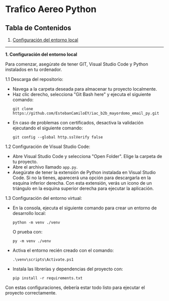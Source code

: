 # Trafico Aereo Python
## Tabla de Contenidos
1. [Configuración del entorno local](#configuracion-entorno-local)

------------------------------------------------------------------------------------------------------------------------------------

<a name="configuracion-entorno-local"></a>
**1. Configuración del entorno local**

Para comenzar, asegúrate de tener GIT, Visual Studio Code y Python instalados en tu ordenador.

1.1 Descarga del repositorio:

   - Navega a la carpeta deseada para almacenar tu proyecto localmente.
   - Haz clic derecho, selecciona "Git Bash here" y ejecuta el siguiente comando:
     ```
     git clone https://github.com/EstebanCamiloEY/iac_b2b_mayordomo_email_py.git
     ```
   - En caso de problemas con certificados, desactiva la validación ejecutando el siguiente comando:
     ```
     git config --global http.sslVerify false
     ```

1.2 Configuración de Visual Studio Code:

   - Abre Visual Studio Code y selecciona "Open Folder". Elige la carpeta de tu proyecto.
   - Abre el archivo llamado `app.py`.
   - Asegúrate de tener la extensión de Python instalada en Visual Studio Code. Si no la tienes, aparecerá una opción para descargarla en la esquina inferior derecha. Con esta extensión, verás un icono de un triángulo en la esquina superior derecha para ejecutar la aplicación.

1.3 Configuración del entorno virtual:

   - En la consola, ejecuta el siguiente comando para crear un entorno de desarrollo local:
     ```
     python -m venv ./venv
     ```
     O prueba con:
     ```
     py -m venv ./venv
     ```
   - Activa el entorno recién creado con el comando:
     ```
     .\venv\scripts\Activate.ps1
     ```
   - Instala las librerías y dependencias del proyecto con:
     ```
     pip install -r requirements.txt
     ```

Con estas configuraciones, debería estar todo listo para ejecutar el proyecto correctamente.

